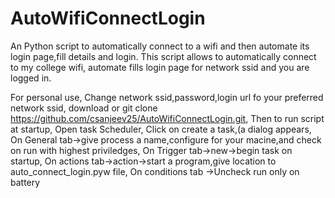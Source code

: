 # AutoWifiConnectLogin
An Python script to automatically connect to a wifi and then automate its login page,fill details and login.
This script allows to automatically connect to my college wifi, automate fills login page for network ssid and you are logged in.

For personal use,
Change network ssid,password,login url fo your preferred network ssid,
download or git clone https://github.com/csanjeev25/AutoWifiConnectLogin.git,
Then to run script at startup,
Open task Scheduler,
Click on create a task,(a dialog appears,
On General tab->give process a name,configure for your macine,and check on run with highest priviledges,
On Trigger tab->new->begin task on startup,
On actions tab->action->start a program,give location to auto_connect_login.pyw file,
On conditions tab ->Uncheck run only on battery
